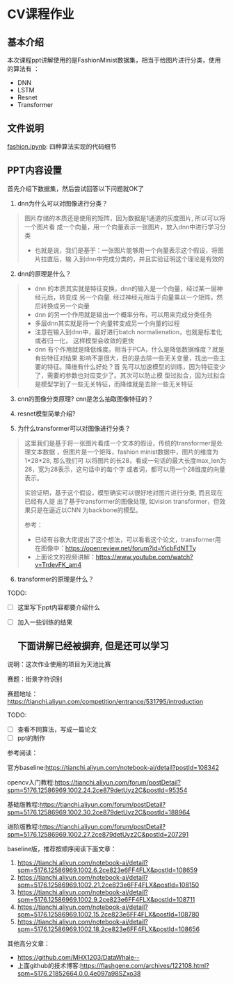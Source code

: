 # CV课程作业

## 基本介绍

本次课程ppt讲解使用的是FashionMinist数据集，相当于给图片进行分类，使用的算法有
：
- DNN
- LSTM
- Resnet
- Transformer

## 文件说明

[fashion.ipynb](./fashion.ipynb): 四种算法实现的代码细节

## PPT内容设置

首先介绍下数据集，然后尝试回答以下问题就OK了

1. dnn为什么可以对图像进行分类？

> 图片存储的本质还是使用的矩阵，因为数据是1通道的灰度图片, 所以可以将一个图片看
> 成一个向量，用一个向量表示一张图片，放入dnn中进行学习分类
> - 也就是说，我们是基于：一张图片能够用一个向量表示这个假设，将图片拉直后，输
>   入到dnn中完成分类的，并且实验证明这个理论是有效的

2. dnn的原理是什么？

> - dnn 的本质其实就是特征变换，dnn的输入是一个向量，经过某一层神经元后，转变成
> 另一个向量. 经过神经元相当于向量乘以一个矩阵，然后转换成另一个向量
> - dnn 的另一个作用就是输出一个概率分布，可以用来完成分类任务
> - 多层dnn其实就是将一个向量转变成另一个向量的过程
> - 注意在输入到dnn中，最好进行batch normalienation，也就是标准化或者归一化，
>   这样模型会收敛的更快
> - dnn 有个作用就是降低维度。相当于PCA，什么是降低数据维度？就是有些特征对结果
> 影响不是很大，目的是去除一些无关变量，找出一些主要的特征。降维有什么好处？首
> 先可以加速模型的训练，因为特征变少了，需要的参数也对应变少了。其次可以防止模
> 型过拟合，因为过拟合是模型学到了一些无关特征，而降维就是去除一些无关特征
>

3. cnn的图像分类原理? cnn是怎么抽取图像特征的？

>
>
>

4. resnet模型简单介绍?

>
>
>

5. 为什么transformer可以对图像进行分类？

> 这里我们是基于将一张图片看成一个文本的假设，传统的transformer是处理文本数据
> ，但图片是一个矩阵，fashion minist数据中，图片的维度为1\*28\*28, 那么我们可
> 以将图片的长28，看成一句话的最大长度max_len为28，宽为28表示，这句话中的每个字
> 或者词，都可以用一个28维度的向量表示。
>
> 实验证明，基于这个假设，模型确实可以很好地对图片进行分类, 而且现在已经有人提
> 出了基于transformer的图像处理, 如vision transformer，但效果只是在逼近以CNN
> 为backbone的模型。
> 
> 参考：
> - 已经有谷歌大佬提出了这个想法，可以看看这个论文，transformer用在图像中：https://openreview.net/forum?id=YicbFdNTTy
> - 上面论文的视频讲解：https://www.youtube.com/watch?v=TrdevFK_am4

6. transformer的原理是什么？

>
>
>
>

TODO:

- [ ] 这里写下ppt内容都要介绍什么
- [ ] 加入一些训练的结果

  下面讲解已经被摒弃, 但是还可以学习
  ----
说明：这次作业使用的项目为天池比赛

赛题：街景字符识别

赛题地址：https://tianchi.aliyun.com/competition/entrance/531795/introduction

TODO:
- [ ] 查看不同算法，写成一篇论文
- [ ] ppt的制作

参考阅读：

官方baseline:https://tianchi.aliyun.com/notebook-ai/detail?postId=108342

opencv入门教程:https://tianchi.aliyun.com/forum/postDetail?spm=5176.12586969.1002.24.2ce879detUyz2C&postId=95354

基础版教程:https://tianchi.aliyun.com/forum/postDetail?spm=5176.12586969.1002.30.2ce879detUyz2C&postId=188964

进阶版教程:https://tianchi.aliyun.com/forum/postDetail?spm=5176.12586969.1002.27.2ce879detUyz2C&postId=207291

baseline版，推荐按顺序阅读下面文章：

1. https://tianchi.aliyun.com/notebook-ai/detail?spm=5176.12586969.1002.6.2ce823e6FF4FLX&postId=108659
2. https://tianchi.aliyun.com/notebook-ai/detail?spm=5176.12586969.1002.21.2ce823e6FF4FLX&postId=108150
3. https://tianchi.aliyun.com/notebook-ai/detail?spm=5176.12586969.1002.9.2ce823e6FF4FLX&postId=108711
4. https://tianchi.aliyun.com/notebook-ai/detail?spm=5176.12586969.1002.15.2ce823e6FF4FLX&postId=108780
5. https://tianchi.aliyun.com/notebook-ai/detail?spm=5176.12586969.1002.18.2ce823e6FF4FLX&postId=108656

其他高分文章：
- https://github.com/MHX1203/DataWhale--
- 上面github的技术博客:https://flashgene.com/archives/122108.html?spm=5176.21852664.0.0.4e097a98SZxo38
